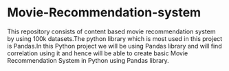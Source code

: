 # Movie-Recommendation-system
This repository consists of content based movie recommendation system by using 100k datasets.The python library which is most used in this project is Pandas.In this Python project we will be using Pandas library and will find correlation using it and hence will be able to create basic Movie Recommendation System in Python using Pandas library.
